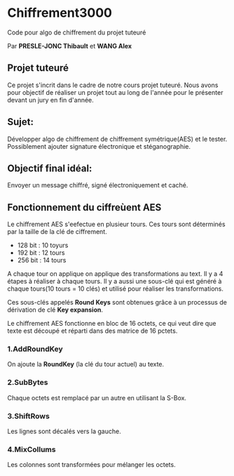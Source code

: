# Chiffrement3000
Code pour algo de chiffrement du projet tuteuré

Par **PRESLE-JONC Thibault** et **WANG Alex**

## Projet tuteuré
Ce projet s'incrit dans le cadre de notre cours projet tuteuré. Nous avons pour objectif de réaliser un projet tout au long de l'année pour le présenter devant un jury en fin d'année.



## Sujet:
Développer algo de chiffrement de chiffrement symétrique(AES) et le tester.
Possiblement ajouter signature électronique et stéganographie.

## Objectif final idéal:
Envoyer un message chiffré, signé électroniquement et caché.



## Fonctionnement du ciffreùent AES

Le chiffrement AES s'eefectue en plusieur tours. Ces tours sont déterminés par la taille de la clé de ciffrement.
* 128 bit : 10 toyurs
* 192 bit : 12 tours
* 256 bit : 14 tours

A chaque tour on applique on applique des transformations au text. Il y a 4 étapes à réaliser à chaque tours.
Il y a aussi une sous-clé qui est généré à chaque tours(10 tours = 10 clés) et utilisé pour réaliser les transformations.

Ces sous-clés appelés **Round Keys** sont obtenues grâce à un processus de dérivation de clé **Key expansion**.

Le chiffrement AES fonctionne en bloc de 16 octets, ce qui veut dire que texte est découpé et réparti dans des matrice de 16 pctets.


### 1.AddRoundKey

On ajoute la **RoundKey** (la clé du tour actuel) au texte.

### 2.SubBytes

Chaque octets est remplacé par un autre en utilisant la S-Box.

### 3.ShiftRows

Les lignes sont décalés vers la gauche.

### 4.MixCollums

Les colonnes sont transformées pour mélanger les octets.
